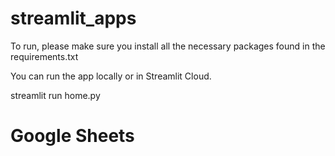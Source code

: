 # streamlit_apps
 
To run, please make sure you install all the necessary packages found in the requirements.txt

You can run the app locally or in Streamlit Cloud. 

streamlit run home.py

# Google Sheets
